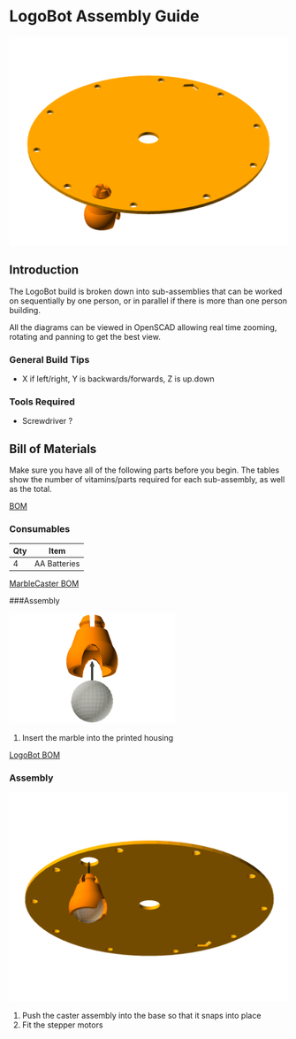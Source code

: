 # LogoBot Assembly Guide

![LogoBot](images/LogoBot.png)


## Introduction

The LogoBot build is broken down into sub-assemblies that can be worked on sequentially by one person, or in parallel if there is more than one person building.

All the diagrams can be viewed in OpenSCAD allowing real time zooming, rotating and panning to get the best view.


### General Build Tips

* X if left/right, Y is backwards/forwards, Z is up.down


### Tools Required

* Screwdriver ?



## Bill of Materials

Make sure you have all of the following parts before you begin.  The tables show the number of vitamins/parts required for each sub-assembly, as well as the total.

[BOM](bom/bom.md)

### Consumables

Qty | Item
--- | ---
4   | AA Batteries


[MarbleCaster BOM](bom/MarbleCaster.md)

###Assembly

![](images/MarbleCasterAssembly.png)

1. Insert the marble into the printed housing



[LogoBot BOM](bom/LogoBot.md)

### Assembly

![](images/LogoBotAssembly.png)

1. Push the caster assembly into the base so that it snaps into place
1. Fit the stepper motors
